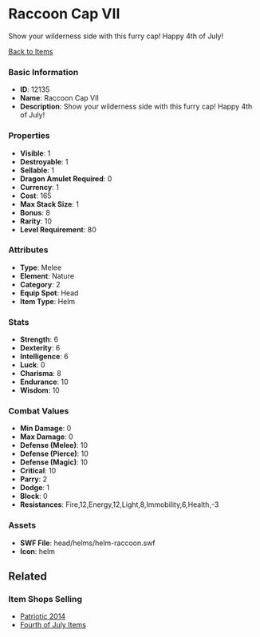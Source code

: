 # Raccoon Cap VII

Show your wilderness side with this furry cap! Happy 4th of July!

[Back to Items](../items.md)

### Basic Information

- **ID**: 12135
- **Name**: Raccoon Cap VII
- **Description**: Show your wilderness side with this furry cap! Happy 4th of July!

### Properties

- **Visible**: 1
- **Destroyable**: 1
- **Sellable**: 1
- **Dragon Amulet Required**: 0
- **Currency**: 1
- **Cost**: 165
- **Max Stack Size**: 1
- **Bonus**: 8
- **Rarity**: 10
- **Level Requirement**: 80

### Attributes

- **Type**: Melee
- **Element**: Nature
- **Category**: 2
- **Equip Spot**: Head
- **Item Type**: Helm

### Stats

- **Strength**: 6
- **Dexterity**: 6
- **Intelligence**: 6
- **Luck**: 0
- **Charisma**: 8
- **Endurance**: 10
- **Wisdom**: 10

### Combat Values

- **Min Damage**: 0
- **Max Damage**: 0
- **Defense (Melee)**: 10
- **Defense (Pierce)**: 10
- **Defense (Magic)**: 10
- **Critical**: 10
- **Parry**: 2
- **Dodge**: 1
- **Block**: 0
- **Resistances**: Fire,12,Energy,12,Light,8,Immobility,6,Health,-3

### Assets

- **SWF File**: head/helms/helm-raccoon.swf
- **Icon**: helm

## Related

### Item Shops Selling

- [Patriotic 2014](../item-shops/407-patriotic-2014.md)
- [Fourth of July Items](../item-shops/130-fourth-of-july-items.md)

